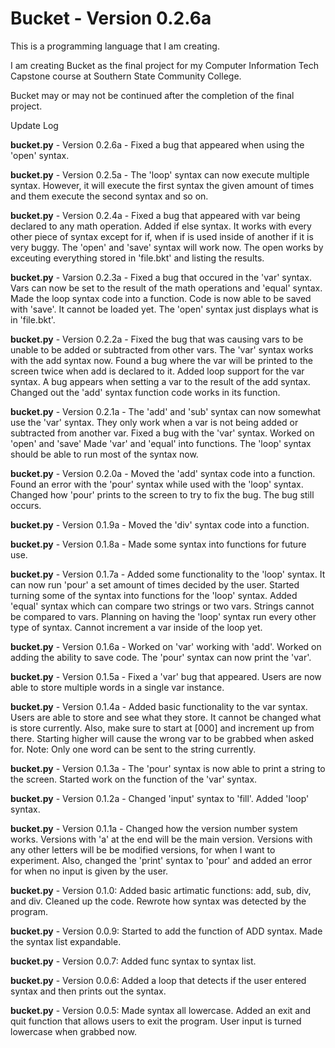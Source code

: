 # Bucket - Version 0.2.6a
This is a programming language that I am creating.

I am creating Bucket as the final project for my Computer Information Tech Capstone course at Southern State Community College.

Bucket may or may not be continued after the completion of the final project.


Update Log

**bucket.py** - Version 0.2.6a - Fixed a bug that appeared when using the 'open' syntax.

**bucket.py** - Version 0.2.5a - The 'loop' syntax can now execute multiple syntax. However, it will execute the first syntax the given amount of times and them execute the second syntax and so on.

**bucket.py** - Version 0.2.4a - Fixed a bug that appeared with var being declared to any math operation. Added if else syntax. It works with every other piece of syntax except for if, when if is used inside of another if it is very buggy. The 'open' and 'save' syntax will work now. The open works by exceuting everything stored in 'file.bkt' and listing the results.

**bucket.py** - Varsion 0.2.3a - Fixed a bug that occured in the 'var' syntax. Vars can now be set to the result of the math operations and 'equal' syntax. Made the loop syntax code into a function. Code is now able to be saved with 'save'. It cannot be loaded yet. The 'open' syntax just displays what is in 'file.bkt'.

**bucket.py** - Version 0.2.2a - Fixed the bug that was causing vars to be unable to be added or subtracted from other vars. The 'var' syntax works with the add syntax now. Found a bug where the var will be printed to the screen twice when add is declared to it. Added loop support for the var syntax. A bug appears when setting a var to the result of the add syntax. Changed out the 'add' syntax function code works in its function.

**bucket.py** - Version 0.2.1a - The 'add' and 'sub' syntax can now somewhat use the 'var' syntax. They only work when a var is not being added or subtracted from another var. Fixed a bug with the 'var' syntax. Worked on 'open' and 'save' Made 'var' and 'equal' into functions. The 'loop' syntax should be able to run most of the syntax now.

**bucket.py** - Version 0.2.0a - Moved the 'add' syntax code into a function. Found an error with the 'pour' syntax while used with the 'loop' syntax. Changed how 'pour' prints to the screen to try to fix the bug. The bug still occurs.

**bucket.py** - Version 0.1.9a - Moved the 'div' syntax code into a function.

**bucket.py** - Version 0.1.8a - Made some syntax into functions for future use.

**bucket.py** - Version 0.1.7a - Added some functionality to the 'loop' syntax. It can now run 'pour' a set amount of times decided by the user. Started turning some of the syntax into functions for the 'loop' syntax. Added 'equal' syntax which can compare two strings or two vars. Strings cannot be compared to vars. Planning on having the 'loop' syntax run every other type of syntax. Cannot increment a var inside of the loop yet.

**bucket.py** - Version 0.1.6a - Worked on 'var' working with 'add'. Worked on adding the ability to save code. The 'pour' syntax can now print the 'var'.

**bucket.py** - Version 0.1.5a - Fixed a 'var' bug that appeared. Users are now able to store multiple words in a single var instance.

**bucket.py** - Version 0.1.4a - Added basic functionality to the var syntax. Users are able to store and see what they store. It cannot be changed what is store currently. Also, make sure to start at [000] and increment up from there. Starting higher will cause the wrong var to be grabbed when asked for. Note: Only one word can be sent to the string currently.

**bucket.py** - Version 0.1.3a - The 'pour' syntax is now able to print a string to the screen. Started work on the function of the 'var' syntax.

**bucket.py** - Version 0.1.2a - Changed 'input' syntax to 'fill'. Added 'loop' syntax.

**bucket.py** - Version 0.1.1a - Changed how the version number system works. Versions with 'a' at the end will be the main version. Versions with any other letters will be be modified versions, for when I want to experiment. Also, changed the 'print' syntax to 'pour' and added an error for when no input is given by the user.

**bucket.py** - Version 0.1.0: Added basic artimatic functions: add, sub, div, and div. Cleaned up the code. Rewrote how syntax was detected by the program.

**bucket.py** - Version 0.0.9: Started to add the function of ADD syntax. Made the syntax list expandable.

**bucket.py** - Version 0.0.7: Added func syntax to syntax list.

**bucket.py** - Version 0.0.6: Added a loop that detects if the user entered syntax and then prints out the syntax.

**bucket.py** - Version 0.0.5: Made syntax all lowercase. Added an exit and quit function that allows users to exit the program. User input is turned lowercase when grabbed now.
